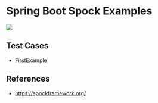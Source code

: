 # Spring Boot Spock Examples

![](https://spockframework.org/spock/docs/2.0/images/Blocks2Phases.png)

## Test Cases

* FirstExample

## References

* https://spockframework.org/